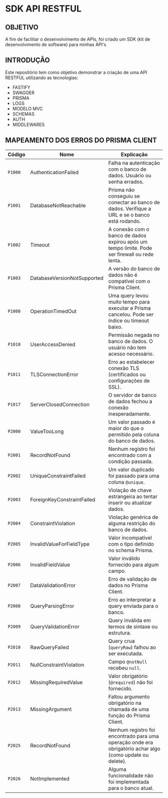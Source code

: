 # SDK API RESTFUL 

## OBJETIVO
A fim de facilitar o desenvolvimento de APIs, foi criado um SDK (kit de desenvolvimento de software) para minhas API's

## INTRODUÇÃO
Este repositório tem como objetivo demonstrar a criação de uma API RESTFUL utilizando as tecnologias:
- FASTIFY
- SWAGGER
- PRISMA
- LOGS
- MODELO MVC
- SCHEMAS
- AUTH
- MIDDLEWARES

## MAPEAMENTO DOS ERROS DO PRISMA CLIENT
| Código  | Nome                        | Explicação                                                                                                |
| ------- | --------------------------- | --------------------------------------------------------------------------------------------------------- |
| `P1000` | AuthenticationFailed        | Falha na autenticação com o banco de dados. Usuário ou senha errados.                                     |
| `P1001` | DatabaseNotReachable        | Prisma não conseguiu se conectar ao banco de dados. Verifique a URL e se o banco está rodando.            |
| `P1002` | Timeout                     | A conexão com o banco de dados expirou após um tempo limite. Pode ser firewall ou rede lenta.             |
| `P1003` | DatabaseVersionNotSupported | A versão do banco de dados não é compatível com o Prisma Client.                                          |
| `P1008` | OperationTimedOut           | Uma query levou muito tempo para executar e Prisma cancelou. Pode ser índice ou timeout baixo.            |
| `P1010` | UserAccessDenied            | Permissão negada no banco de dados. O usuário não tem acesso necessário.                                  |
| `P1011` | TLSConnectionError          | Erro ao estabelecer conexão TLS (certificados ou configurações de SSL).                                   |
| `P1017` | ServerClosedConnection      | O servidor de banco de dados fechou a conexão inesperadamente.                                            |
| `P2000` | ValueTooLong                | Um valor passado é maior do que o permitido pela coluna do banco de dados.                                |
| `P2001` | RecordNotFound              | Nenhum registro foi encontrado com a condição passada.                                                    |
| `P2002` | UniqueConstraintFailed      | Um valor duplicado foi passado para uma coluna `@unique`.                                                 |
| `P2003` | ForeignKeyConstraintFailed  | Violação de chave estrangeira ao tentar inserir ou atualizar dados.                                       |
| `P2004` | ConstraintViolation         | Violação genérica de alguma restrição do banco de dados.                                                  |
| `P2005` | InvalidValueForFieldType    | Valor incompatível com o tipo definido no schema Prisma.                                                  |
| `P2006` | InvalidFieldValue           | Valor inválido fornecido para algum campo.                                                                |
| `P2007` | DataValidationError         | Erro de validação de dados no Prisma Client.                                                              |
| `P2008` | QueryParsingError           | Erro ao interpretar a query enviada para o banco.                                                         |
| `P2009` | QueryValidationError        | Query inválida em termos de sintaxe ou estrutura.                                                         |
| `P2010` | RawQueryFailed              | Query crua (`queryRaw`) falhou ao ser executada.                                                          |
| `P2011` | NullConstraintViolation     | Campo `@notNull` recebeu `null`.                                                                          |
| `P2012` | MissingRequiredValue        | Valor obrigatório (`@required`) não foi fornecido.                                                        |
| `P2013` | MissingArgument             | Faltou argumento obrigatório na chamada de uma função do Prisma Client.                                   |
| `P2025` | RecordNotFound              | Nenhum registro foi encontrado para uma operação onde era obrigatório achar algo (como update ou delete). |
| `P2026` | NotImplemented              | Alguma funcionalidade não foi implementada para o banco atual.                                            |
